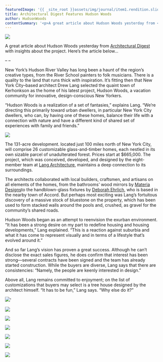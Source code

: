 ```yaml
---
featuredImage: '{{ _site_root }}assets/img/journal/item1.rendition.slideshowHorizontal.hudson-woods-community-02-living-area-20140731130357.jpg'
title: Architectural Digest Features Hudson Woods
author: HudsonWoods
contentSummary: '<p>A great article about Hudson Woods yesterday from <a href="http://www.architecturaldigest.com/blogs/daily/2014/07/hudson-woods-upstate-new-york-article" style="background-color: initial;">Architectural Digest</a> with insights about the project. Keep reading to view the article.</p>'
---
```

<p><img src="/assets/img/journal/item1.rendition.slideshowHorizontal.hudson-woods-community-02-living-area.jpg"></p><p>A great article about Hudson Woods yesterday from <a href="http://www.architecturaldigest.com/blogs/daily/2014/07/hudson-woods-upstate-new-york-article">Architectural Digest</a> with insights about the project. Here’s the article below&hellip;</p><p>– –</p><p>New York’s Hudson River Valley has long been a haunt of the region’s creative types, from the River School painters to folk musicians. There is a quality to the land that runs thick with inspiration. It’s fitting then that New York City–based architect Drew Lang selected the quaint town of Kerhonkson as the home of his latest project, Hudson Woods, a vacation community for innovative, design-conscious New Yorkers.</p><p>“Hudson Woods is a realization of a set of fantasies,” explains Lang. “We’re directing this primarily toward urban dwellers, in particular New York City dwellers, who can, by having one of these homes, balance their life with a connection with nature and have a different kind of shared set of experiences with family and friends.”</p><p><img src="/assets/img/journal/item0.rendition.slideshowVertical.hudson-woods-community-01-exterior.jpg"></p><p>The 131-acre development. located just 100 miles north of New York City, will comprise 26 customizable glass-and-timber homes, each nestled in its own sizable parcel of unadulterated forest. Prices start at $665,000. The project, which was conceived, developed, and designed by the eight-member team at <a href="http://langarchitecture.com/">Lang Architecture</a>, maintains a deep connection to its surroundings.</p><p>The architects collaborated with local builders, craftsmen, and artisans on all elements of the homes, from the bathrooms’ wood mirrors by <a href="http://materiadesigns.com/">Materia Designs</a>to the handblown-glass fixtures by <a href="http://www.erbutler.com/designers/ehrlich">Deborah Ehrlich</a>, who is based in the nearby town of Accord. But perhaps most exciting was Lang’s fortuitous discovery of a massive stock of bluestone on the property, which has been used to form stacked walls around the pools and, crushed, as gravel for the community’s shared roads.</p><p>Hudson Woods began as an attempt to reenvision the exurban environment. “It has been a strong desire on my part to redefine housing and housing developments,” Lang explained. “This is a reaction against suburbia and what it has come to represent visually and in terms of a lifestyle that’s evolved around it.”</p><p>And so far Lang’s vision has proven a great success. Although he can’t disclose the exact sales figures, he does confirm that interest has been strong&mdash;several contracts have been signed and the team has already started construction. While the buyers are diverse, Lang says that there are consistencies: “Namely, the people are keenly interested in design.”</p><p>Above all, Lang remains committed to enjoyment; on the list of customizations that buyers may select is a tree house designed by the architect himself. “It has to be fun,” Lang says. “Why else do it?”</p><p><img src="/assets/img/journal/item2.rendition.slideshowHorizontal.hudson-woods-community-03-kitchen.jpg">'</p><p><img src="/assets/img/journal/item4.rendition.slideshowVertical.hudson-woods-community-05-dining-area.jpg"></p><p><img src="/assets/img/journal/item3.rendition.slideshowVertical.hudson-woods-community-04-hall.jpg"></p><p><img src="/assets/img/journal/item6.rendition.slideshowVertical.hudson-woods-community-07-bath.jpg"></p><p><img src="/assets/img/journal/71.png"></p><p><img src="/assets/img/journal/item7.rendition.slideshowHorizontal.hudson-woods-community-08-bath.jpg"></p><p><img src="/assets/img/journal/i3car.jpg"></p>